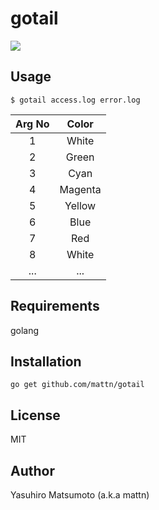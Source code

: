 # gotail

![](http://go-gyazo.appspot.com/18e1270e0d40b768.png)

## Usage

```
$ gotail access.log error.log
```

Arg No | Color
:-----:|:------:
1      | White
2      | Green
3      | Cyan
4      | Magenta
5      | Yellow
6      | Blue
7      | Red
8      | White
...    | ...

## Requirements

golang

## Installation

```
go get github.com/mattn/gotail
```

## License

MIT

## Author

Yasuhiro Matsumoto (a.k.a mattn)

